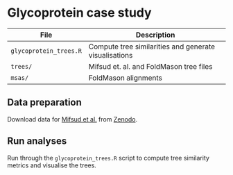 # Glycoprotein case study

| File | Description |
| --- | --- |
| `glycoprotein_trees.R` | Compute tree similarities and generate visualisations |
| `trees/` | Mifsud et. al. and FoldMason tree files |
| `msas/` | FoldMason alignments |

## Data preparation
Download data for [Mifsud et al.](https://doi.org/10.1101/2024.02.06.579159 ) from [Zenodo](https://zenodo.org/records/11092288).

## Run analyses
Run through the `glycoprotein_trees.R` script to compute tree similarity metrics and visualise the trees.
